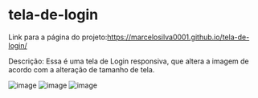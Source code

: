 # tela-de-login
 Link para a página do projeto:https://marcelosilva0001.github.io/tela-de-login/
 
 Descrição: Essa é uma tela de Login responsiva, que altera a imagem de acordo com a alteração de tamanho de tela.
 
![image](https://user-images.githubusercontent.com/117323231/219684350-ec877173-9beb-4fc6-b3ce-7f89e3eb6378.png)
![image](https://user-images.githubusercontent.com/117323231/219684406-e30eaa27-947d-4a3c-87cd-7d0c3b741094.png)
![image](https://user-images.githubusercontent.com/117323231/219684478-73f8e0cc-bda7-4fd5-a45d-9d87edcab6a3.png)
